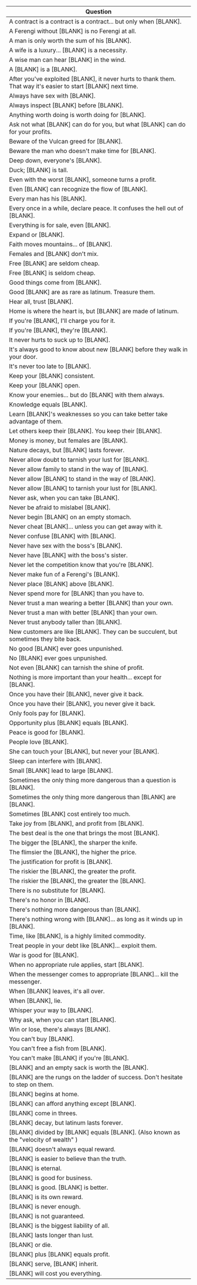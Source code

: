 Question |
--- |
A contract is a contract is a contract... but only when [BLANK]. |
A Ferengi without [BLANK] is no Ferengi at all. |
A man is only worth the sum of his [BLANK]. |
A wife is a luxury... [BLANK] is a necessity. |
A wise man can hear [BLANK] in the wind. |
A [BLANK] is a [BLANK]. |
After you've exploited [BLANK], it never hurts to thank them. That way it's easier to start [BLANK] next time. |
Always have sex with [BLANK]. |
Always inspect [BLANK] before [BLANK]. |
Anything worth doing is worth doing for [BLANK]. |
Ask not what [BLANK] can do for you, but what [BLANK] can do for your profits. |
Beware of the Vulcan greed for [BLANK]. |
Beware the man who doesn't make time for [BLANK]. |
Deep down, everyone's [BLANK]. |
Duck; [BLANK] is tall. |
Even with the worst [BLANK], someone turns a profit. |
Even [BLANK] can recognize the flow of [BLANK]. |
Every man has his [BLANK]. |
Every once in a while, declare peace. It confuses the hell out of [BLANK]. |
Everything is for sale, even [BLANK]. |
Expand or [BLANK]. |
Faith moves mountains... of [BLANK]. |
Females and [BLANK] don't mix. |
Free [BLANK] are seldom cheap. |
Free [BLANK] is seldom cheap. |
Good things come from [BLANK]. |
Good [BLANK] are as rare as latinum. Treasure them. |
Hear all, trust [BLANK]. |
Home is where the heart is, but [BLANK] are made of latinum. |
If you're [BLANK], I'll charge you for it. |
If you're [BLANK], they're [BLANK]. |
It never hurts to suck up to [BLANK]. |
It's always good to know about new [BLANK] before they walk in your door. |
It's never too late to [BLANK]. |
Keep your [BLANK] consistent. |
Keep your [BLANK] open. |
Know your enemies... but do [BLANK] with them always. |
Knowledge equals [BLANK]. |
Learn [BLANK]'s weaknesses so you can take better take advantage of them. |
Let others keep their [BLANK]. You keep their [BLANK]. |
Money is money, but females are [BLANK]. |
Nature decays, but [BLANK] lasts forever. |
Never allow doubt to tarnish your lust for [BLANK]. |
Never allow family to stand in the way of [BLANK]. |
Never allow [BLANK] to stand in the way of [BLANK]. |
Never allow [BLANK] to tarnish your lust for [BLANK]. |
Never ask, when you can take [BLANK]. |
Never be afraid to mislabel [BLANK]. |
Never begin [BLANK] on an empty stomach. |
Never cheat [BLANK]... unless you can get away with it. |
Never confuse [BLANK] with [BLANK]. |
Never have sex with the boss's [BLANK]. |
Never have [BLANK] with the boss's sister. |
Never let the competition know that you're [BLANK]. |
Never make fun of a Ferengi's [BLANK]. |
Never place [BLANK] above [BLANK]. |
Never spend more for [BLANK] than you have to. |
Never trust a man wearing a better [BLANK] than your own. |
Never trust a man with better [BLANK] than your own. |
Never trust anybody taller than [BLANK]. |
New customers are like [BLANK]. They can be succulent, but sometimes they bite back. |
No good [BLANK] ever goes unpunished. |
No [BLANK] ever goes unpunished. |
Not even [BLANK] can tarnish the shine of profit. |
Nothing is more important than your health... except for [BLANK]. |
Once you have their [BLANK], never give it back. |
Once you have their [BLANK], you never give it back. |
Only fools pay for [BLANK]. |
Opportunity plus [BLANK] equals [BLANK]. |
Peace is good for [BLANK]. |
People love [BLANK]. |
She can touch your [BLANK], but never your [BLANK]. |
Sleep can interfere with [BLANK]. |
Small [BLANK] lead to large [BLANK]. |
Sometimes the only thing more dangerous than a question is [BLANK]. |
Sometimes the only thing more dangerous than [BLANK] are [BLANK]. |
Sometimes [BLANK] cost entirely too much. |
Take joy from [BLANK], and profit from [BLANK]. |
The best deal is the one that brings the most [BLANK]. |
The bigger the [BLANK], the sharper the knife. |
The flimsier the [BLANK], the higher the price. |
The justification for profit is [BLANK]. |
The riskier the [BLANK], the greater the profit. |
The riskier the [BLANK], the greater the [BLANK]. |
There is no substitute for [BLANK]. |
There's no honor in [BLANK]. |
There's nothing more dangerous than [BLANK]. |
There's nothing wrong with [BLANK]... as long as it winds up in [BLANK]. |
Time, like [BLANK], is a highly limited commodity. |
Treat people in your debt like [BLANK]... exploit them. |
War is good for [BLANK]. |
When no appropriate rule applies, start [BLANK]. |
When the messenger comes to appropriate [BLANK]... kill the messenger. |
When [BLANK] leaves, it's all over. |
When [BLANK], lie. |
Whisper your way to [BLANK]. |
Why ask, when you can start [BLANK]. |
Win or lose, there's always [BLANK]. |
You can't buy [BLANK]. |
You can't free a fish from [BLANK]. |
You can't make [BLANK] if you're [BLANK]. |
[BLANK] and an empty sack is worth the [BLANK]. |
[BLANK] are the rungs on the ladder of success. Don't hesitate to step on them. |
[BLANK] begins at home. |
[BLANK] can afford anything except [BLANK]. |
[BLANK] come in threes. |
[BLANK] decay, but latinum lasts forever. |
[BLANK] divided by [BLANK] equals [BLANK]. (Also known as the "velocity of wealth" ) |
[BLANK] doesn't always equal reward. |
[BLANK] is easier to believe than the truth. |
[BLANK] is eternal. |
[BLANK] is good for business. |
[BLANK] is good. [BLANK] is better. |
[BLANK] is its own reward. |
[BLANK] is never enough. |
[BLANK] is not guaranteed. |
[BLANK] is the biggest liability of all. |
[BLANK] lasts longer than lust. |
[BLANK] or die. |
[BLANK] plus [BLANK] equals profit. |
[BLANK] serve, [BLANK] inherit. |
[BLANK] will cost you everything. |
